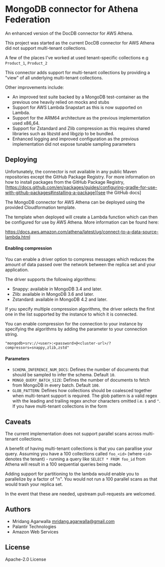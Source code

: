 # MongoDB connector for Athena Federation

An enhanced version of the DocDB connector for AWS Athena.

This project was started as the current DocDB connector for AWS Athena did
not support multi-tenant collections.

A few of the places I've worked at used tenant-specific collections e.g `Product_1`, `Product_2`

This connector adds support for multi-tenant collections by providing a "view" of all
underlying multi-tenant collections.

Other improvements include:

* An improved test suite backed by a MongoDB test-container as the previous one heavily relied on mocks and stubs
* Support for AWS Lambda Snapstart as this is now supported on Lambda.
* Support for the ARM64 architecture as the previous implementation used x86_64.
* Support for Zstandard and Zlib compression as this requires shared libraries such as libzstd and libgzip to be bundled.
* Enhanced logging and improved configuration as the previous implementation did not expose tunable sampling parameters

## Deploying

Unfortunately, the connector is not available in any public Maven repositories except the GitHub Package Registry.
For more information on how to install packages from the GitHub Package
Registry, [https://docs.github.com/en/packages/guides/configuring-gradle-for-use-with-github-packages#installing-a-package][see the GitHub docs]

The MongoDB connector for AWS Athena can be deployed using the provided
Cloudformation template.

The template when deployed will create a Lambda function which can then be
configured for use by AWS Athena. More information can be found here:

https://docs.aws.amazon.com/athena/latest/ug/connect-to-a-data-source-lambda.html

#### Enabling compression

You can enable a driver option to compress messages which reduces the amount of
data passed over the network between the replica set and your application.

The driver supports the following algorithms:

* Snappy: available in MongoDB 3.4 and later.
* Zlib: available in MongoDB 3.6 and later.
* Zstandard: available in MongoDB 4.2 and later.

If you specify multiple compression algorithms, the driver selects the
first one in the list supported by the instance to which it is connected.

You can enable compression for the connection to your instance by specifying
the algorithms by adding the parameter to your connection string.

`"mongodb+srv://<user>:<password>@<cluster-url>/?compressors=snappy,zlib,zstd"`

#### Parameters

* `SCHEMA_INFERENCE_NUM_DOCS`: Defines the number of documents that should be
  sampled to infer the schema. Default `10`.
* `MONGO_QUERY_BATCH_SIZE`: Defines the number of documents to fetch from MongoDB
  in every batch. Default `100`.
* `GLOB_PATTERN`: Defines how collections should be coalesced together
  when multi-tenant support is required. The glob pattern is a valid regex with
  the leading and trailing regex anchor characters omitted i.e. `$` and `^`.
  If you have multi-tenant collections in the form

## Caveats

The current implementation does not support parallel scans across multi-tenant
collections.

A benefit of having multi-tenant collections is that you can parallise your query.
Assuming you have a 100 collections called `foo_<id>` (where `<id>` denotes the
tenant) - running a query like `SELECT * FROM foo_id` from Athena will result in
a 100 sequential queries being made.

Adding support for partitioning to the lambda would enable you to parallelize by a
factor of "n". You would not run a 100 parallel scans as that would trash your
replica set.

In the event that these are needed, upstream pull-requests are welcomed.

## Authors

* Mridang Agarwalla <mridang.agarwalla@gmail.com>
* Palantir Technologies
* Amazon Web Services

## License

Apache-2.0 License

[see the GitHub docs]: https://docs.github.com/en/packages/guides/configuring-gradle-for-use-with-github-packages#installing-a-package
